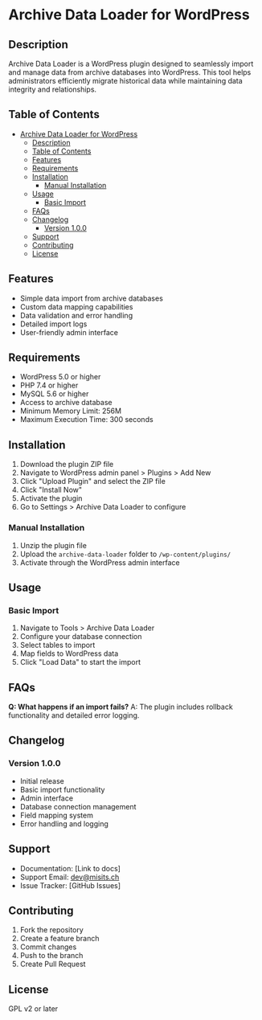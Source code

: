 # Archive Data Loader for WordPress

## Description

Archive Data Loader is a WordPress plugin designed to seamlessly import and manage data from archive databases into WordPress. This tool helps administrators efficiently migrate historical data while maintaining data integrity and relationships.

## Table of Contents

- [Archive Data Loader for WordPress](#archive-data-loader-for-wordpress)
  - [Description](#description)
  - [Table of Contents](#table-of-contents)
  - [Features](#features)
  - [Requirements](#requirements)
  - [Installation](#installation)
    - [Manual Installation](#manual-installation)
  - [Usage](#usage)
    - [Basic Import](#basic-import)
  - [FAQs](#faqs)
  - [Changelog](#changelog)
    - [Version 1.0.0](#version-100)
  - [Support](#support)
  - [Contributing](#contributing)
  - [License](#license)

## Features

- Simple data import from archive databases
- Custom data mapping capabilities
- Data validation and error handling
- Detailed import logs
- User-friendly admin interface

## Requirements

- WordPress 5.0 or higher
- PHP 7.4 or higher
- MySQL 5.6 or higher
- Access to archive database
- Minimum Memory Limit: 256M
- Maximum Execution Time: 300 seconds

## Installation

1. Download the plugin ZIP file
2. Navigate to WordPress admin panel > Plugins > Add New
3. Click "Upload Plugin" and select the ZIP file
4. Click "Install Now"
5. Activate the plugin
6. Go to Settings > Archive Data Loader to configure

### Manual Installation

1. Unzip the plugin file
2. Upload the `archive-data-loader` folder to `/wp-content/plugins/`
3. Activate through the WordPress admin interface

## Usage

### Basic Import

1. Navigate to Tools > Archive Data Loader
2. Configure your database connection
3. Select tables to import
4. Map fields to WordPress data
5. Click "Load Data" to start the import

## FAQs

**Q: What happens if an import fails?**
A: The plugin includes rollback functionality and detailed error logging.

## Changelog

### Version 1.0.0

- Initial release
- Basic import functionality
- Admin interface
- Database connection management
- Field mapping system
- Error handling and logging

## Support

- Documentation: [Link to docs]
- Support Email: [dev@misits.ch](mailto:dev@misits.ch)
- Issue Tracker: [GitHub Issues]

## Contributing

1. Fork the repository
2. Create a feature branch
3. Commit changes
4. Push to the branch
5. Create Pull Request

## License

GPL v2 or later
